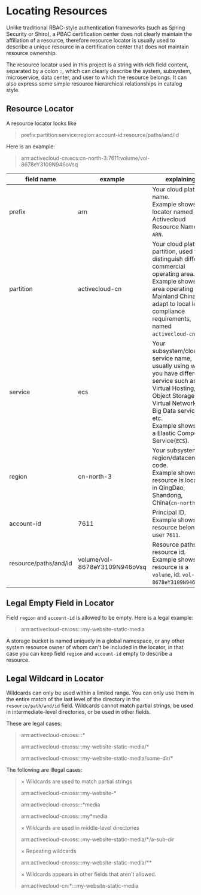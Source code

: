 # Locating Resources

Unlike traditional RBAC-style authentication frameworks (such as Spring Security or Shiro), a PBAC certification center does not clearly maintain the affiliation of a resource,
therefore resource locator is usually used to describe a unique resource in a certification center that does not maintain resource ownership.

The resource locator used in this project is a string with rich field content, separated by a colon `:`, which can clearly describe the system, subsystem, microservice, data center, and user to which the resource belongs.
It can also express some simple resource hierarchical relationships in catalog style.

## Resource Locator

A resource locator looks like

> prefix:partition:service:region:account-id:resource/paths/and/id

Here is an example:

> arn:activecloud-cn:ecs:cn-north-3:7611:volume/vol-8678eY3109N946oVsq

| field name | example | explaining |
| ---- | ---- | ---- |
| prefix | arn | Your cloud platform name. <br> Example shows that locator named Activecloud Resource Name `ARN`. |
| partition | activecloud-cn | Your cloud platform partition, used to distinguish different commercial operating area. <br> Example shows an area operating in Mainland China to adapt to local legal compliance requirements, named `activecloud-cn`. |
| service | ecs | Your subsystem/cloud-service name, usually using when you have different service such as Virtual Hosting, Object Storage, Virtual Network, AI, Big Data services etc. <br> Example shows its a Elastic Compute Service(`ECS`). |
| region | cn-north-3 | Your subsystem region/datacenter code. <br> Example shows that resource is located in QingDao, Shandong, China(`cn-north-3`) |
| account-id | 7611 | Principal ID. Example shows that resource belongs to user `7611`. |
| resource/paths/and/id | volume/vol-8678eY3109N946oVsq | Resource paths and resource id. <br> Example shows that resource is a `volume`, id: `vol-8678eY3109N946oVsq`. |

## Legal Empty Field in Locator

Field `region` and `account-id` is allowed to be empty. Here is a legal example:

> arn:activecloud-cn:oss:::my-website-static-media

A storage bucket is named uniquely in a global namespace, or any other system resource owner of whom can't be included in
the locator, in that case you can keep field `region` and `account-id` empty to describe a resource.

## Legal Wildcard in Locator

Wildcards can only be used within a limited range. You can only use them in the entire match of the last level of the directory in the `resource/path/and/id` field.
Wildcards cannot match partial strings, be used in intermediate-level directories, or be used in other fields.

These are legal cases:

> arn:activecloud-cn:oss:::\*
>
> arn:activecloud-cn:oss:::my-website-static-media/\*
>
> arn:activecloud-cn:oss:::my-website-static-media/some-dir/\*

The following are illegal cases:

> × Wildcards are used to match partial strings
>
> arn:activecloud-cn:oss:::my-website-\*
>
> arn:activecloud-cn:oss:::*media
>
> arn:activecloud-cn:oss:::my*media
>
> × Wildcards are used in middle-level directories
>
> arn:activecloud-cn:oss:::my-website-static-media/\*/a-sub-dir
>
> × Repeating wildcards
>
> arn:activecloud-cn:oss:::my-website-static-media/**
>
> × Wildcards appears in other fields that aren't allowed.
>
> arn:activecloud-cn:*:::my-website-static-media

